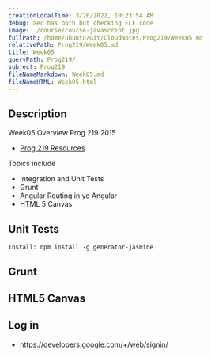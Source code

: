 ```yaml
---
creationLocalTime: 3/26/2022, 10:23:54 AM
debug: aec has both but checking ELF code
image: ./course/course-javascript.jpg
fullPath: /home/ubuntu/Git/CloudNotes/Prog219/Week05.md
relativePath: Prog219/Week05.md
title: Week05
queryPath: Prog219/
subject: Prog219
fileNameMarkdown: Week05.md
fileNameHTML: Week05.html
---
```



<!-- toc -->
<!-- tocstop -->

## Description

Week05 Overview Prog 219 2015

- [Prog 219 Resources][p219res]

[p219res]:http://www.ccalvert.net/books/CloudNotes/Prog219/Prog219-Resources.html

Topics include

- Integration and Unit Tests
- Grunt
- Angular Routing in yo Angular
- HTML 5 Canvas

## Unit Tests

    Install: npm install -g generator-jasmine

## Grunt

## HTML5 Canvas

## Log in

- <https://developers.google.com/+/web/signin/>
